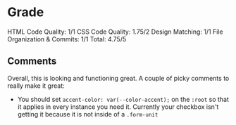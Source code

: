 # Grade

HTML Code Quality: 1/1
CSS Code Quality: 1.75/2
Design Matching: 1/1
File Organization & Commits: 1/1
Total: 4.75/5

## Comments
Overall, this is looking and functioning great. A couple of picky comments to really make it great:
- You should set `accent-color: var(--color-accent);` on the `:root` so that it applies in every instance you need it. Currently your checkbox isn't getting it because it is not inside of a `.form-unit`